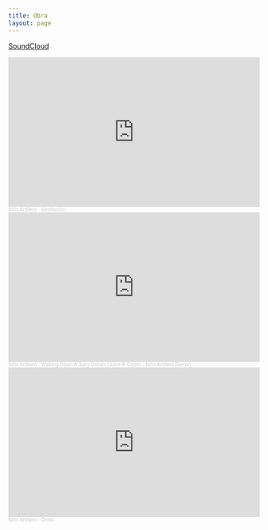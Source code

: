 ```yaml
---
title: Obra
layout: page
---
```


[SoundCloud](https://soundcloud.com/ninio_artillero)

<iframe width="100%" height="300" scrolling="no" frameborder="no" allow="autoplay" src="https://w.soundcloud.com/player/?url=https%3A//api.soundcloud.com/tracks/485639793&color=%23ff5500&auto_play=false&hide_related=false&show_comments=true&show_user=true&show_reposts=false&show_teaser=true&visual=true"></iframe><div style="font-size: 10px; color: #cccccc;line-break: anywhere;word-break: normal;overflow: hidden;white-space: nowrap;text-overflow: ellipsis; font-family: Interstate,Lucida Grande,Lucida Sans Unicode,Lucida Sans,Garuda,Verdana,Tahoma,sans-serif;font-weight: 100;"><a href="https://soundcloud.com/ninio_artillero" title="Niño Artillero" target="_blank" style="color: #cccccc; text-decoration: none;">Niño Artillero</a> · <a href="https://soundcloud.com/ninio_artillero/meditacion" title="Meditación" target="_blank" style="color: #cccccc; text-decoration: none;">Meditación</a></div>

<iframe width="100%" height="300" scrolling="no" frameborder="no" allow="autoplay" src="https://w.soundcloud.com/player/?url=https%3A//api.soundcloud.com/tracks/900618214&color=%23ff5500&auto_play=false&hide_related=false&show_comments=true&show_user=true&show_reposts=false&show_teaser=true&visual=true"></iframe><div style="font-size: 10px; color: #cccccc;line-break: anywhere;word-break: normal;overflow: hidden;white-space: nowrap;text-overflow: ellipsis; font-family: Interstate,Lucida Grande,Lucida Sans Unicode,Lucida Sans,Garuda,Verdana,Tahoma,sans-serif;font-weight: 100;"><a href="https://soundcloud.com/ninio_artillero" title="Niño Artillero" target="_blank" style="color: #cccccc; text-decoration: none;">Niño Artillero</a> · <a href="https://soundcloud.com/ninio_artillero/walking-down-a-juicy-dream-juice-b-crypts-nino-artillero-remix" title="Walking Down A Juicy Dream (Juice B Crypts - Niño Artillero Remix)" target="_blank" style="color: #cccccc; text-decoration: none;">Walking Down A Juicy Dream (Juice B Crypts - Niño Artillero Remix)</a></div>

<iframe width="100%" height="300" scrolling="no" frameborder="no" allow="autoplay" src="https://w.soundcloud.com/player/?url=https%3A//api.soundcloud.com/tracks/785504752&color=%23ff5500&auto_play=false&hide_related=false&show_comments=true&show_user=true&show_reposts=false&show_teaser=true&visual=true"></iframe><div style="font-size: 10px; color: #cccccc;line-break: anywhere;word-break: normal;overflow: hidden;white-space: nowrap;text-overflow: ellipsis; font-family: Interstate,Lucida Grande,Lucida Sans Unicode,Lucida Sans,Garuda,Verdana,Tahoma,sans-serif;font-weight: 100;"><a href="https://soundcloud.com/ninio_artillero" title="Niño Artillero" target="_blank" style="color: #cccccc; text-decoration: none;">Niño Artillero</a> · <a href="https://soundcloud.com/ninio_artillero/oxido" title="Óxido" target="_blank" style="color: #cccccc; text-decoration: none;">Óxido</a></div>
